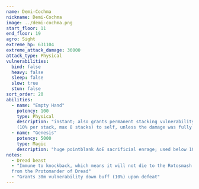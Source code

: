```yaml
---
name: Demi-Cochma
nickname: Demi-Cochma
image: ../demi-cochma.png
start_floor: 11
end_floor: 19
agro: Sight
extreme_hp: 631104
extreme_attack_damage: 36000
attack_type: Physical
vulnerabilities:
  bind: false
  heavy: false
  sleep: false
  slow: true
  stun: false
sort_order: 20
abilities:
  - name: "Empty Hand"
    potency: 100
    type: Physical
    description: "instant; also grants permanent stacking vulnerability down
    (10% per stack, max 8 stacks) to self, unless the damage was fully blocked"
  - name: "Genesis"
    potency: 5000
    type: Magic
    description: "huge pointblank AoE sacrificial enrage; used below 10% HP"
notes:
  - Dread beast
  - "Immune to knockback, which means it will not die to the Rotosmash ability
  from the Protomander of Dread"
  - "Grants 30m vulnerability down buff (10%) upon defeat"
---
```

